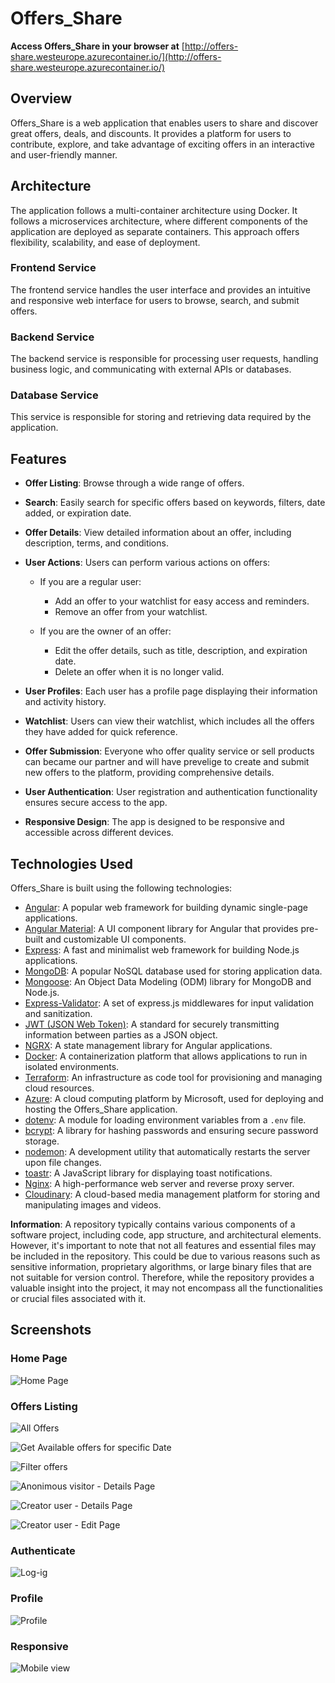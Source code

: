 # Offers_Share


**Access Offers_Share in your browser at** [http://offers-share.westeurope.azurecontainer.io/](http://offers-share.westeurope.azurecontainer.io/) 

## Overview

Offers_Share is a web application that enables users to share and discover great offers, deals, and discounts. It provides a platform for users to contribute, explore, and take advantage of exciting offers in an interactive and user-friendly manner.

## Architecture

The application follows a multi-container architecture using Docker. It follows a microservices architecture, where different components of the application are deployed as separate containers. This approach offers flexibility, scalability, and ease of deployment.

### Frontend Service

The frontend service handles the user interface and provides an intuitive and responsive web interface for users to browse, search, and submit offers.

### Backend Service

The backend service is responsible for processing user requests, handling business logic, and communicating with external APIs or databases.

### Database Service

This service is responsible for storing and retrieving data required by the application.

## Features

-    **Offer Listing**: Browse through a wide range of offers.
-    **Search**: Easily search for specific offers based on keywords, filters, date added, or expiration date.
  
-    **Offer Details**: View detailed information about an offer, including description, terms, and conditions.
 
-   **User Actions**: Users can perform various actions on offers:
  
    -   If you are a regular user:
        -   Add an offer to your watchlist for easy access and reminders.
        -   Remove an offer from your watchlist.
         
    -   If you are the owner of an offer:
        -   Edit the offer details, such as title, description, and expiration date.
        -   Delete an offer when it is no longer valid.
  
-    **User Profiles**: Each user has a profile page displaying their information and activity history.
  
-    **Watchlist**: Users can view their watchlist, which includes all the offers they have added for quick reference.
  
-    **Offer Submission**: Everyone who offer quality service or sell products can became our partner and will have prevelige to create and submit new offers to the platform, providing comprehensive details.
  
-    **User Authentication**: User registration and authentication functionality ensures secure access to the app.
-    **Responsive Design**: The app is designed to be responsive and accessible across different devices.

## Technologies Used

Offers_Share is built using the following technologies:

-    [Angular](https://angular.io/): A popular web framework for building dynamic single-page applications.
-    [Angular Material](https://material.angular.io/): A UI component library for Angular that provides pre-built and customizable UI components.
-    [Express](https://expressjs.com/): A fast and minimalist web framework for building Node.js applications.
-    [MongoDB](https://www.mongodb.com/): A popular NoSQL database used for storing application data.
-    [Mongoose](https://mongoosejs.com/): An Object Data Modeling (ODM) library for MongoDB and Node.js.
-    [Express-Validator](https://express-validator.github.io/): A set of express.js middlewares for input validation and sanitization.
-    [JWT (JSON Web Token)](https://jwt.io/): A standard for securely transmitting information between parties as a JSON object.
-    [NGRX](https://ngrx.io/): A state management library for Angular applications.
-    [Docker](https://www.docker.com/): A containerization platform that allows applications to run in isolated environments.
-    [Terraform](https://www.terraform.io/): An infrastructure as code tool for provisioning and managing cloud resources.
-    [Azure](https://azure.microsoft.com/): A cloud computing platform by Microsoft, used for deploying and hosting the Offers_Share application.
-    [dotenv](https://www.npmjs.com/package/dotenv): A module for loading environment variables from a `.env` file.
-    [bcrypt](https://www.npmjs.com/package/bcrypt): A library for hashing passwords and ensuring secure password storage.
-    [nodemon](https://www.npmjs.com/package/nodemon): A development utility that automatically restarts the server upon file changes.
-    [toastr](https://www.npmjs.com/package/toastr): A JavaScript library for displaying toast notifications.
-    [Nginx](https://nginx.org/): A high-performance web server and reverse proxy server.
-    [Cloudinary](https://cloudinary.com/): A cloud-based media management platform for storing and manipulating images and videos.

**Information**: A repository typically contains various components of a software project, including code, app structure, and architectural elements. However, it's important to note that not all features and essential files may be included in the repository. This could be due to various reasons such as sensitive information, proprietary algorithms, or large binary files that are not suitable for version control. Therefore, while the repository provides a valuable insight into the project, it may not encompass all the functionalities or crucial files associated with it.

## Screenshots

### Home Page

![Home Page](https://res.cloudinary.com/duyubdgsj/image/upload/v1688935023/offers_share_project_presentation/2023-07-09_23_16_23-Window_z0dizv.png)

### Offers Listing

![All Offers](https://res.cloudinary.com/duyubdgsj/image/upload/v1688935021/offers_share_project_presentation/2023-07-09_23_19_26-Window_l5bzea.png)

![Get Available offers for specific Date](https://res.cloudinary.com/duyubdgsj/image/upload/v1688935022/offers_share_project_presentation/2023-07-09_23_18_27-Window_jprjzr.png)

![Filter offers](https://res.cloudinary.com/duyubdgsj/image/upload/v1688935021/offers_share_project_presentation/2023-07-09_23_20_40-Window_ochief.png)

![Anonimous visitor - Details Page](https://res.cloudinary.com/duyubdgsj/image/upload/v1688935022/offers_share_project_presentation/2023-07-09_23_22_29-_l4i3bx.png)

![Creator user - Details Page](https://res.cloudinary.com/duyubdgsj/image/upload/v1688935021/offers_share_project_presentation/2023-07-09_23_26_20-Window_kbhxwh.png)

![Creator user - Edit Page](https://res.cloudinary.com/duyubdgsj/image/upload/v1688935021/offers_share_project_presentation/2023-07-09_23_27_09-Window_clzyfy.png)

### Authenticate
    

![Log-ig](https://res.cloudinary.com/duyubdgsj/image/upload/v1688935022/offers_share_project_presentation/2023-07-09_23_23_11-Window_eszrp3.png)

### Profile

![Profile](https://res.cloudinary.com/duyubdgsj/image/upload/v1688935020/offers_share_project_presentation/2023-07-09_23_25_16-_q9yxvt.png)

### Responsive

![Mobile view](https://res.cloudinary.com/duyubdgsj/image/upload/v1688935023/offers_share_project_presentation/2023-07-09_23_31_12-Window_t9lfs3.png)
